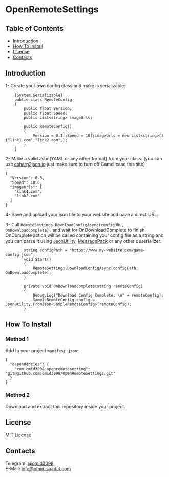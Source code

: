 # OpenRemoteSettings

## Table of Contents

- [Introduction](#introduction)
- [How To Install](#how-to-install)
- [License](#license)
- [Contacts](#contacts)

## Introduction

1- Create your own config class and make is serializable:

```#cs
    [System.Serializable]
    public class RemoteConfig
    {
        public float Version;
        public float Speed;
        public List<string> imageUrls;

        public RemoteConfig()
        {
            Version = 0.1f;Speed = 10f;imageUrls = new List<string>(){"link1.com","link2.com",};
        }
    }
```

2- Make a valid Json(YAML or any other format) from your class. (you can use [csharp2json.io](https://csharp2json.io/) just make sure to turn off Camel case this site)

```@json
{
  "Version": 0.3,
  "Speed": 10.0,
  "imageUrls": [
    "link1.com",
    "link2.com"
  ]
}
```

4- Save and upload your json file to your website and have a direct URL.

3- Call `RemoteSettings.DownloadConfigAsync(configURL, OnDownloadComplete);` and wait for OnDownloadComplete to finish.
OnComplete action will be called containing your config file as a string and you can parse it using [JsonUtility](https://docs.unity3d.com/Manual/JSONSerialization.html), [MessagePack](https://github.com/neuecc/MessagePack-CSharp) or any other deserializer.

```#cs
        string configPath = "https://www.my-website.com/game-config.json";
        void Start()
        {
            RemoteSettings.DownloadConfigAsync(configPath, OnDownloadComplete);
        }

        private void OnDownloadComplete(string remoteConfig)
        {
            Debug.Log("Download Config Complete: \n" + remoteConfig);
            SampleRemoteConfig config = JsonUtility.FromJson<SampleRemoteConfig>(remoteConfig);
        }
```

## How To Install

### Method 1

Add to your project `manifest.json`:

```#json
{
  "dependencies": {
    "com.omid3098.openremotesetting": "git@github.com:omid3098/OpenRemoteSettings.git"
  }
}
```

### Method 2

Download and extract this repository inside your project.

## License

[MIT License](LICENSE)

## Contacts

Telegram: [@omid3098](https://t.me/omid3098)  
E-Mail: [info@omid-saadat.com](mailto:info@omid-saadat.com)
